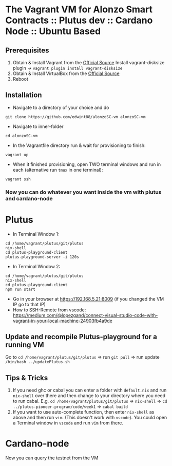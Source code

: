# The Vagrant VM for Alonzo Smart Contracts :: Plutus dev :: Cardano Node :: Ubuntu Based

## Prerequisites

1. Obtain & Install Vagrant from the [Official Source](https://www.vagrantup.com)
    Install vagrant-disksize plugin -> `vagrant plugin install vagrant-disksize`
2. Obtain & Install VirtualBox from the [Official Source](https://www.virtualbox.org)
3. Reboot

## Installation

* Navigate to a directory of your choice and do

```ssh
git clone https://github.com/edwint88/alonzoSC-vm alonzoSC-vm
```

* Navigate to inner-folder

```ssh
cd alonzoSC-vm
```

* In the Vagrantfile directory run & wait for provisioning to finish:

```ssh
vagrant up
```

* When it finished provisioning, open TWO terminal windows and run in each (alternative run `tmux` in one terminal):

```ssh
vagrant ssh
```

### Now you can do whatever you want inside the vm with plutus and cardano-node

# Plutus

* In Terminal Window 1:

```ssh
cd /home/vagrant/plutus/git/plutus
nix-shell
cd plutus-playground-client
plutus-playground-server -i 120s
```

* In Terminal Window 2:

```ssh
cd /home/vagrant/plutus/git/plutus
nix-shell
cd plutus-playground-client
npm run start
```
* Go in your browser at https://192.168.5.21:8009 (if you changed the VM IP go to that IP)
* How to SSH-Remote from vscode: https://medium.com/@lopezgand/connect-visual-studio-code-with-vagrant-in-your-local-machine-24903fb4a9de

## Update and recompile Plutus-playground for a running VM 
Go to `cd /home/vagrant/plutus/git/plutus` => run `git pull` => run update `/bin/bash ../updatePlutus.sh`

## Tips & Tricks
1. If you need ghc or cabal you can enter a folder with `default.nix` and run `nix-shell` over there and then change to your directory where you need to run cabal. E.g. `cd /home/vagrant/plutus/git/plutus` => `nix-shell` => `cd ../plutus-pioneer-program/code/week1` => `cabal build`
2. If you want to use auto-complete function, then enter `nix-shell` as above and then run `vim`. (This doesn't work with `vscode`). You could open a Terminal window in `vscode` and run `vim` from there.

# Cardano-node 

Now you can query the testnet from the VM